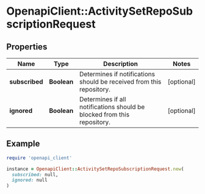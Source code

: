# OpenapiClient::ActivitySetRepoSubscriptionRequest

## Properties

| Name | Type | Description | Notes |
| ---- | ---- | ----------- | ----- |
| **subscribed** | **Boolean** | Determines if notifications should be received from this repository. | [optional] |
| **ignored** | **Boolean** | Determines if all notifications should be blocked from this repository. | [optional] |

## Example

```ruby
require 'openapi_client'

instance = OpenapiClient::ActivitySetRepoSubscriptionRequest.new(
  subscribed: null,
  ignored: null
)
```

